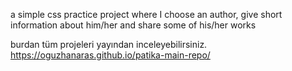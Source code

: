a simple css practice project where I choose an author, give short information about him/her and share some of his/her works

burdan tüm projeleri yayından inceleyebilirsiniz.
https://oguzhanaras.github.io/patika-main-repo/
